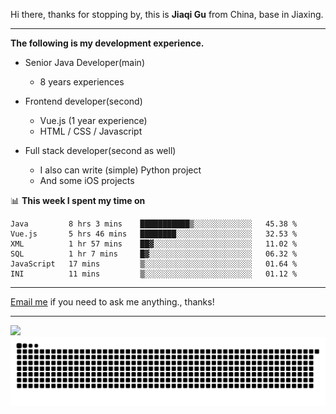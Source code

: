 Hi there, thanks for stopping by, this is **Jiaqi Gu** from China, base in Jiaxing.

---

**The following is my development experience.**

- Senior Java Developer(main)
  - 8 years experiences

- Frontend developer(second)
  - Vue.js (1 year experience)
  - HTML / CSS / Javascript
  
- Full stack developer(second as well)
  - I also can write (simple) Python project
  - And some iOS projects

📊 **This week I spent my time on**
<!--START_SECTION:waka-->

```text
Java         8 hrs 3 mins    ███████████▒░░░░░░░░░░░░░   45.38 %
Vue.js       5 hrs 46 mins   ████████░░░░░░░░░░░░░░░░░   32.53 %
XML          1 hr 57 mins    ██▓░░░░░░░░░░░░░░░░░░░░░░   11.02 %
SQL          1 hr 7 mins     █▓░░░░░░░░░░░░░░░░░░░░░░░   06.32 %
JavaScript   17 mins         ▒░░░░░░░░░░░░░░░░░░░░░░░░   01.64 %
INI          11 mins         ▒░░░░░░░░░░░░░░░░░░░░░░░░   01.12 %
```

<!--END_SECTION:waka-->

---

[Email me](mailto:htk2klwgr@mozmail.com?subject=Hiring_from_GitHub) if you need to ask me anything., thanks!

---

![]( https://visitor-badge.glitch.me/badge?page_id=githubgujiaqi)
![]( https://github.com/droid-Q/droid-Q/raw/output/github-contribution-grid-snake.svg#gh-dark-mode-only)
